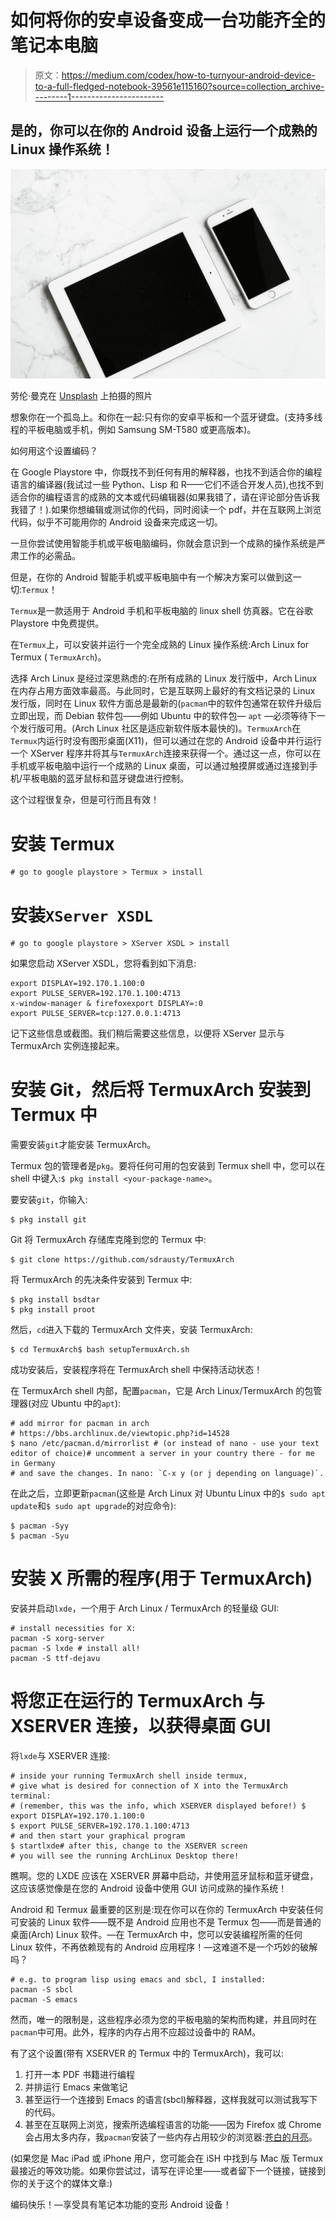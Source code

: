 # 如何将你的安卓设备变成一台功能齐全的笔记本电脑

> 原文：<https://medium.com/codex/how-to-turnyour-android-device-to-a-full-fledged-notebook-39561e115160?source=collection_archive---------1----------------------->

## 是的，你可以在你的 Android 设备上运行一个成熟的 Linux 操作系统！

![](img/26283a26b5014026b525e91170edab94.png)

劳伦·曼克在 [Unsplash](https://unsplash.com?utm_source=medium&utm_medium=referral) 上拍摄的照片

想象你在一个孤岛上。和你在一起:只有你的安卓平板和一个蓝牙键盘。(支持多线程的平板电脑或手机，例如 Samsung SM-T580 或更高版本)。

如何用这个设置编码？

在 Google Playstore 中，你既找不到任何有用的解释器，也找不到适合你的编程语言的编译器(我试过一些 Python、Lisp 和 R——它们不适合开发人员),也找不到适合你的编程语言的成熟的文本或代码编辑器(如果我错了，请在评论部分告诉我我错了！).如果你想编辑或测试你的代码，同时阅读一个 pdf，并在互联网上浏览代码，似乎不可能用你的 Android 设备来完成这一切。

一旦你尝试使用智能手机或平板电脑编码，你就会意识到一个成熟的操作系统是严肃工作的必需品。

但是，在你的 Android 智能手机或平板电脑中有一个解决方案可以做到这一切:`Termux`！

`Termux`是一款适用于 Android 手机和平板电脑的 linux shell 仿真器。它在谷歌 Playstore 中免费提供。

在`Termux`上，可以安装并运行一个完全成熟的 Linux 操作系统:Arch Linux for Termux ( `TermuxArch`)。

选择 Arch Linux 是经过深思熟虑的:在所有成熟的 Linux 发行版中，Arch Linux 在内存占用方面效率最高。与此同时，它是互联网上最好的有文档记录的 Linux 发行版，同时在 Linux 软件方面总是最新的(`pacman`中的软件包通常在软件升级后立即出现，而 Debian 软件包——例如 Ubuntu 中的软件包— `apt` —必须等待下一个发行版可用。(Arch Linux 社区是适应新软件版本最快的)。`TermuxArch`在`Termux`内运行时没有图形桌面(X11)，但可以通过在您的 Android 设备中并行运行一个 XServer 程序并将其与`TermuxArch`连接来获得一个。通过这一点，你可以在手机或平板电脑中运行一个成熟的 Linux 桌面，可以通过触摸屏或通过连接到手机/平板电脑的蓝牙鼠标和蓝牙键盘进行控制。

这个过程很复杂，但是可行而且有效！

# 安装 Termux

```
# go to google playstore > Termux > install
```

# 安装`XServer XSDL`

```
# go to google playstore > XServer XSDL > install
```

如果您启动 XServer XSDL，您将看到如下消息:

```
export DISPLAY=192.170.1.100:0
export PULSE_SERVER=192.170.1.100:4713
x-window-manager & firefoxexport DISPLAY=:0 
export PULSE_SERVER=tcp:127.0.0.1:4713
```

记下这些信息或截图。我们稍后需要这些信息，以便将 XServer 显示与 TermuxArch 实例连接起来。

# 安装 Git，然后将 TermuxArch 安装到 Termux 中

需要安装`git`才能安装 TermuxArch。

Termux 包的管理者是`pkg`。要将任何可用的包安装到 Termux shell 中，您可以在 shell 中键入:`$ pkg install <your-package-name>`。

要安装`git`，你输入:

```
$ pkg install git
```

Git 将 TermuxArch 存储库克隆到您的 Termux 中:

```
$ git clone https://github.com/sdrausty/TermuxArch
```

将 TermuxArch 的先决条件安装到 Termux 中:

```
$ pkg install bsdtar
$ pkg install proot
```

然后，`cd`进入下载的 TermuxArch 文件夹，安装 TermuxArch:

```
$ cd TermuxArch$ bash setupTermuxArch.sh
```

成功安装后，安装程序将在 TermuxArch shell 中保持活动状态！

在 TermuxArch shell 内部，配置`pacman`，它是 Arch Linux/TermuxArch 的包管理器(对应 Ubuntu 中的`apt`):

```
# add mirror for pacman in arch
# https://bbs.archlinux.de/viewtopic.php?id=14528
$ nano /etc/pacman.d/mirrorlist # (or instead of nano - use your text editor of choice)# uncomment a server in your country there - for me in Germany
# and save the changes. In nano: `C-x y (or j depending on language)`.
```

在此之后，立即更新`pacman`(这些是 Arch Linux 对 Ubuntu Linux 中的`$ sudo apt update`和`$ sudo apt upgrade`的对应命令):

```
$ pacman -Syy
$ pacman -Syu
```

# 安装 X 所需的程序(用于 TermuxArch)

安装并启动`lxde`，一个用于 Arch Linux / TermuxArch 的轻量级 GUI:

```
# install necessities for X:
pacman -S xorg-server 
pacman -S lxde # install all!
pacman -S ttf-dejavu
```

# 将您正在运行的 TermuxArch 与 XSERVER 连接，以获得桌面 GUI

将`lxde`与 XSERVER 连接:

```
# inside your running TermuxArch shell inside termux, 
# give what is desired for connection of X into the TermuxArch terminal:
# (remember, this was the info, which XSERVER displayed before!) $ export DISPLAY=192.170.1.100:0
$ export PULSE_SERVER=192.170.1.100:4713
# and then start your graphical program
$ startlxde# after this, change to the XSERVER screen
# you will see the running ArchLinux Desktop there!
```

瞧啊。您的 LXDE 应该在 XSERVER 屏幕中启动，并使用蓝牙鼠标和蓝牙键盘，这应该感觉像是在您的 Android 设备中使用 GUI 访问成熟的操作系统！

Android 和 Termux 最重要的区别是:现在你可以在你的 TermuxArch 中安装任何可安装的 Linux 软件——既不是 Android 应用也不是 Termux 包——而是普通的桌面(Arch) Linux 软件。—在 TermuxArch 中，您可以安装编程所需的任何 Linux 软件，不再依赖现有的 Android 应用程序！—这难道不是一个巧妙的破解吗？

```
# e.g. to program lisp using emacs and sbcl, I installed:
pacman -S sbcl
pacman -S emacs
```

然而，唯一的限制是，这些程序必须为您的平板电脑的架构而构建，并且同时在`pacman`中可用。此外，程序的内存占用不应超过设备中的 RAM。

有了这个设置(带有 XSERVER 的 Termux 中的 TermuxArch)，我可以:

1.  打开一本 PDF 书籍进行编程
2.  并排运行 Emacs 来做笔记
3.  甚至运行一个连接到 Emacs 的语言(sbcl)解释器，这样我就可以测试我写下的代码。
4.  甚至在互联网上浏览，搜索所选编程语言的功能——因为 Firefox 或 Chrome 会占用太多内存，我`pacman`安装了一些内存占用较少的浏览器:[苍白的月亮](https://en.wikipedia.org/wiki/Pale_Moon_(web_browser))。

(如果您是 Mac iPad 或 iPhone 用户，您可能会在 iSH 中找到与 Mac 版 Termux 最接近的等效功能。如果你尝试过，请写在评论里——或者留下一个链接，链接到你的关于这个的媒体文章:)

编码快乐！—享受具有笔记本功能的变形 Android 设备！